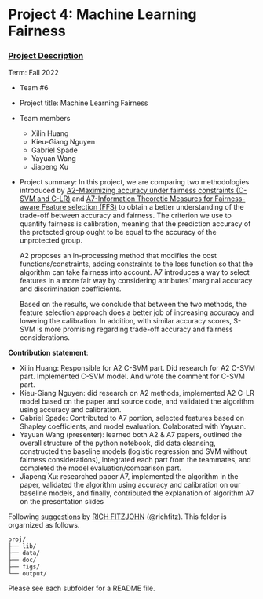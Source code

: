 # Project 4: Machine Learning Fairness

### [Project Description](doc/project4_desc.md)

Term: Fall 2022

+ Team #6
+ Project title: Machine Learning Fairness 
+ Team members
	+ Xilin Huang
	+ Kieu-Giang Nguyen
	+ Gabriel Spade
	+ Yayuan Wang
	+ Jiapeng Xu
	
+ Project summary: In this project, we are comparing two methodologies introduced by [A2-Maximizing accuracy under fairness constraints (C-SVM and C-LR)](https://arxiv.org/abs/1507.05259) and [A7-Information Theoretic Measures for Fairness-aware Feature selection (FFS)](https://arxiv.org/abs/2106.00772) to obtain a better understanding of the trade-off between accuracy and fairness. The criterion we use to quantify fairness is calibration, meaning that the prediction accuracy of the protected group ought to be equal to the accuracy of the unprotected group.

  A2 proposes an in-processing method that modifies the cost functions/constraints, adding constraints to the loss function so that the algorithm can take fairness into account. A7 introduces a way to select features in a more fair way by considering attributes’ marginal accuracy and discrimination coefficients.  
 
  Based on the results, we conclude that between the two methods, the feature selection approach does a better job of increasing accuracy and lowering the calibration. In addition, with similar accuracy scores, S-SVM is more promising regarding trade-off accuracy and fairness considerations. 

	
**Contribution statement**: 

+ Xilin Huang: Responsible for A2 C-SVM part. Did research for A2 C-SVM part. Implemented C-SVM model. And wrote the comment for C-SVM part.
+ Kieu-Giang Nguyen: did research on A2 methods, implemented A2 C-LR model based on the paper and source code, and validated the algorithm using accuracy and calibration.
+ Gabriel Spade: Contributed to A7 portion, selected features based on Shapley coefficients, and model evaluation. Colaborated with Yayuan.
+ Yayuan Wang (presenter): learned both A2 & A7 papers, outlined the overall structure of the python notebook, did data cleansing, constructed the baseline models (logistic regression and SVM without fairness considerations), integrated each part from the teammates, and completed the model evaluation/comparison part. 
+ Jiapeng Xu: researched paper A7, implemented the algorithm in the paper, validated the algorithm using accuracy and calibration on our baseline models, and finally, contributed the explanation of algorithm A7 on the presentation slides

Following [suggestions](http://nicercode.github.io/blog/2013-04-05-projects/) by [RICH FITZJOHN](http://nicercode.github.io/about/#Team) (@richfitz). This folder is orgarnized as follows.

```
proj/
├── lib/
├── data/
├── doc/
├── figs/
└── output/
```

Please see each subfolder for a README file.
